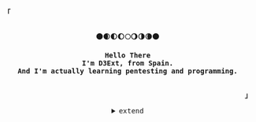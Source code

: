 <!-- Profile -->
<p align="left"><strong><samp>「</samp></strong></p>
    <p align="center">
      <samp><br>
            <b>
             🌑🌒🌓🌔🌕🌖🌗🌘🌑
             <br>
             <br>
            Hello There
        <br>
             I'm D3Ext, from Spain.
        <br>
             And I'm actually learning pentesting and programming.  
            </b>
        <br>
        <br>
       
<p align="right"><strong><samp>」</samp></strong></p>

<details align="center">
<summary><samp>extend</samp></summary>

<h2></h2><br>
 
<p align="center">
    <samp>
      <a href="https://www.instagram.com/d3ext/" target="_blank"><img alt="Instagram" src="https://img.shields.io/badge/Instagram-%23FF4500.svg?style=for-the-badge&logo=instagram&logoColor=white"></a>
      <a href="https://discord.com/users/557247557382832148" target="_blank"><img alt="Discord" src="https://img.shields.io/badge/Discord-%237289DA.svg?style=for-the-badge&logo=discord&logoColor=white"></a></a>
      <a href="https://twitter.com/D3Ext" target="_blank"><img alt="Twitter" src="https://img.shields.io/badge/Twitter-2CA5E0?style=for-the-badge&logo=Twitter&logoColor=white"></a></a>
      <a href="mailto:d3ext@proton.me" target="_blank"><img alt="Gmail" src="https://img.shields.io/badge/Gmail-D14836?style=for-the-badge&logo=Gmail&logoColor=white"></a></a>
      <h2></h2><br>
    </samp>
</p>

<p align="center">
    <samp>
<details>
  <summary>My Profile Stats</summary>
  <br/>
          <img alt="GitHub Stats" src="https://github-readme-stats.vercel.app/api?username=D3Ext&show_icons=true&include_all_commits=true&count_private=true&hide=issues&hide_border=true&theme=nord"/>
  <br/>
</details>
     
<details align="center">
<summary><samp>Projects</samp></summary>
 
### [WiFi-Exploitation-Framework](https://github.com/D3Ext/WEF) 📡
### [Pentest-Dictionary](https://github.com/D3Ext/PentestDictionary) :technologist:
### [Captcha-ByPassing-Lab](https://github.com/D3Ext/Captcha-Bypassing-Lab) 🧪

</details>

~ D3Ext ~
